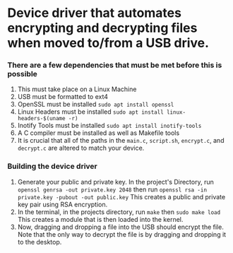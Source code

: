 <h1> Device driver that automates encrypting and decrypting files when moved to/from a USB drive. </h1>

<h3> There are a few dependencies that must be met before this is possible </h3>

1. This must take place on a Linux Machine
2. USB must be formatted to ext4
3. OpenSSL must be installed  ```sudo apt install openssl```
4. Linux Headers must be installed ```sudo apt install linux-headers-$(uname -r)```
5. Inotify Tools must be installed ```sudo apt install inotify-tools```
6. A C compiler must be installed as well as Makefile tools
7. It is crucial that all of the paths in the ```main.c```, ```script.sh```, ```encrypt.c```, and ```decrypt.c``` are altered to match your device.

<h3> Building the device driver </h3>

1. Generate your public and private key. In the project's Directory, run ```openssl genrsa -out private.key 2048``` then run ```openssl rsa -in private.key -pubout -out public.key``` This creates a public and private key pair using RSA encryption.
2. In the terminal, in the projects directory, run ```make``` then ```sudo make load``` This creates a module that is then loaded into the kernel. 
3. Now, dragging and dropping a file into the USB should encrypt the file. Note that the only way to decrypt the file is by dragging and dropping it to the desktop.
   








